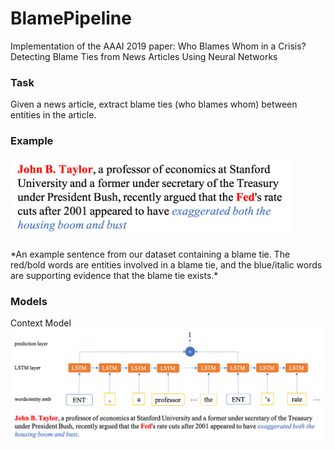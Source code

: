 BlamePipeline
=============

Implementation of the AAAI 2019 paper: Who Blames Whom in a Crisis? Detecting Blame Ties from News Articles Using Neural Networks

### Task
Given a news article, extract blame ties (who blames whom) between entities in the article.

### Example
<p align="left"><img src="pic/example.png" width="450" alt="CCG with LM"></p>
*An example sentence from our dataset containing a blame tie. The red/bold words are entities involved in a blame tie, and the blue/italic words are supporting evidence that the blame tie exists.*

### Models
Context Model
![Context Model](pic/contextmodel.png)
